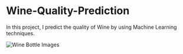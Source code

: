 # Wine-Quality-Prediction
In this project, I predict the quality of Wine by using Machine Learning techniques.


![Wine Bottle Images](https://user-images.githubusercontent.com/75531664/123674059-cf37d400-d85e-11eb-8b4a-fdd0084890e3.jpg)
